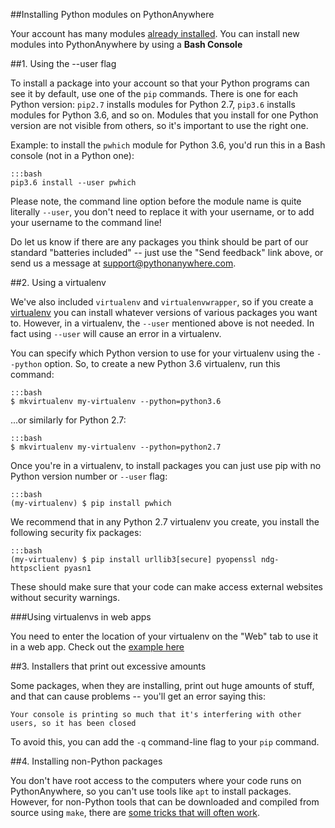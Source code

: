 
<!--
.. title: Installing new modules
.. slug: InstallingNewModules
.. date: 2015-05-13 14:35:28 UTC+01:00
.. tags:
.. category:
.. link:
.. description:
.. type: text
-->





##Installing Python modules on PythonAnywhere


Your account has many modules [already installed](https://www.pythonanywhere.com/batteries_included/). You can install new modules into PythonAnywhere by using a **Bash Console**


##1\. Using the --user flag

To install a package into your account so that your Python programs can see it
by default, use one of the `pip` commands.   There is one for each Python version:
`pip2.7` installs modules for Python 2.7, `pip3.6` installs modules for Python
3.6, and so on.  Modules that you install for one Python version are not visible
from others, so it's important to use the right one.

Example: to install the `pwhich` module for Python 3.6, you'd run this in a Bash
console (not in a Python one):

    :::bash
    pip3.6 install --user pwhich

Please note, the command line option before the module name is quite literally `--user`, you
don't need to replace it with your username, or to add your username to the
command line!

Do let us know if there are any packages you think should be part of our
standard "batteries included" -- just use the "Send feedback" link above, or
send us a message at [support@pythonanywhere.com](mailto:support@pythonanywhere.com).


##2\. Using a virtualenv


We've also included `virtualenv` and `virtualenvwrapper`, so if you create a
[virtualenv](/pages/VirtualenvsExplained) you can install whatever versions of various packages you want to.
However, in a virtualenv, the `--user` mentioned above is not needed. In fact
using `--user` will cause an error in a virtualenv.

You can specify which Python version to use for your virtualenv using the
`--python` option.  So, to create a new Python 3.6 virtualenv, run this command:

    :::bash
    $ mkvirtualenv my-virtualenv --python=python3.6

...or similarly for Python 2.7:

    :::bash
    $ mkvirtualenv my-virtualenv --python=python2.7

Once you're in a virtualenv,  to install packages you can just use pip with no
Python version number or `--user` flag:

    :::bash
    (my-virtualenv) $ pip install pwhich

We recommend that in any Python 2.7 virtualenv you create, you install the following
security fix packages:

    :::bash
    (my-virtualenv) $ pip install urllib3[secure] pyopenssl ndg-httpsclient pyasn1

These should make sure that your code can make access external websites without
security warnings.


###Using virtualenvs in web apps


You need to enter the location of your virtualenv on the "Web" tab to use it in
a web app. Check out the [example here](/pages/VirtualEnvForNewerDjango)



##3\. Installers that print out excessive amounts

Some packages, when they are installing, print out huge amounts of stuff, and
that can cause problems -- you'll get an error saying this:

    Your console is printing so much that it's interfering with other users, so it has been closed

To avoid this, you can add the `-q` command-line flag to your `pip` command.



##4\. Installing non-Python packages

You don't have root access to the computers where your code runs on PythonAnywhere,
so you can't use tools like `apt` to install packages.  However, for non-Python tools that
can be downloaded and compiled from source using `make`, there are
[some tricks that will often work](/pages/CompilingCPrograms).


